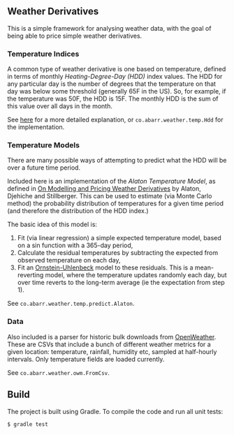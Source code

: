 ## Weather Derivatives

This is a simple framework for analysing weather data, with the goal of being able to price simple weather derivatives.

### Temperature Indices

A common type of weather derivative is one based on temperature, defined in terms of monthly _Heating-Degree-Day (HDD)_ 
index values. The HDD for any particular day is the number of degrees that the temperature on that day was below some 
threshold (generally 65F in the US). So, for example, if the temperature was 50F, the HDD is 15F. The monthly HDD is the
sum of this value over all days in the month.

See [here](https://www.investopedia.com/terms/h/heatingdegreeday.asp) for a more detailed explanation, or 
`co.abarr.weather.temp.Hdd` for the implementation.

### Temperature Models

There are many possible ways of attempting to predict what the HDD will be over a future time period.

Included here is an implementation of the _Alaton Temperature Model_, as defined in [On Modelling and
Pricing Weather Derivatives](https://citeseerx.ist.psu.edu/viewdoc/download?doi=10.1.1.198.6547&rep=rep1&type=pdf)
by Alaton, Djehiche and Stillberger. This can be used to estimate (via Monte Carlo method) the probability
distribution of temperatures for a given time period (and therefore the distribution of the HDD index.)

The basic idea of this model is:

1. Fit (via linear regression) a simple expected temperature model, based on a sin function with a 365-day period,
2. Calculate the residual temperatures by subtracting the expected from observed temperature on each day,
3. Fit an [Ornstein-Uhlenbeck](https://en.wikipedia.org/wiki/Ornstein%E2%80%93Uhlenbeck_process) model to these 
   residuals. This is a mean-reverting model, where the temperature updates randomly each day, but over time reverts to
   the long-term average (ie the expectation from step 1).
   
See `co.abarr.weather.temp.predict.Alaton`.

### Data

Also included is a parser for historic bulk downloads from [OpenWeather](https://openweathermap.org/history-bulk). 
These are CSVs that include a bunch of different weather metrics for a given location: temperature, rainfall, humidity
etc, sampled at half-hourly intervals. Only temperature fields are loaded currently.

See `co.abarr.weather.owm.FromCsv`.

## Build

The project is built using Gradle. To compile the code and run all unit tests:
```
$ gradle test
```